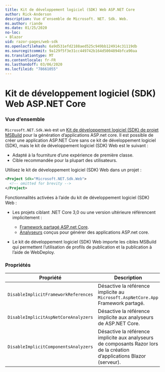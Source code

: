 ```yaml
---
title: Kit de développement logiciel (SDK) Web ASP.NET Core
author: Rick-Anderson
description: Vue d’ensemble de Microsoft. NET. Sdk. Web.
ms.author: riande
ms.date: 01/25/2020
no-loc:
- Blazor
uid: razor-pages/web-sdk
ms.openlocfilehash: 6a9d531efd2188aed525c949bb124914c31119db
ms.sourcegitcommit: 9a129f5f3e31cc449742b164d5004894bfca90aa
ms.translationtype: MT
ms.contentlocale: fr-FR
ms.lasthandoff: 03/06/2020
ms.locfileid: "78661055"
---
```

# <a name="aspnet-core-web-sdk"></a>Kit de développement logiciel (SDK) Web ASP.NET Core

### <a name="overview"></a>Vue d’ensemble

`Microsoft.NET.Sdk.Web` est un [Kit de développement logiciel (SDK) de projet MSBuild](https://docs.microsoft.com/visualstudio/msbuild/how-to-use-project-sdk) pour la génération d’applications ASP.net core. Il est possible de créer une application ASP.NET Core sans ce kit de développement logiciel (SDK), mais le kit de développement logiciel (SDK) Web est le suivant :

* Adapté à la fourniture d’une expérience de première classe.
* Cible recommandée pour la plupart des utilisateurs.

Utilisez le kit de développement logiciel (SDK) Web dans un projet :

  ```xml
  <Project Sdk="Microsoft.NET.Sdk.Web">
    <!-- omitted for brevity -->
  </Project>
  ```

Fonctionnalités activées à l’aide du kit de développement logiciel (SDK) Web :

* Les projets ciblant .NET Core 3,0 ou une version ultérieure référencent implicitement :

  * [Framework partagé ASP.net Core](xref:fundamentals/metapackage-app).
  * [Analyseurs](/visualstudio/extensibility/getting-started-with-roslyn-analyzers) conçus pour générer des applications ASP.net core.
* Le kit de développement logiciel (SDK) Web importe les cibles MSBuild qui permettent l’utilisation de profils de publication et la publication à l’aide de WebDeploy.

### <a name="properties"></a>Propriétés

| Propriété | Description |
| -------- | ----------- |
| `DisableImplicitFrameworkReferences` | Désactive la référence implicite au `Microsoft.AspNetCore.App` Framework partagé. |
| `DisableImplicitAspNetCoreAnalyzers` | Désactive la référence implicite aux analyseurs de ASP.NET Core. |
| `DisableImplicitComponentsAnalyzers` | Désactive la référence implicite aux analyseurs de composants Razor lors de la création d’applications Blazor (serveur). |
